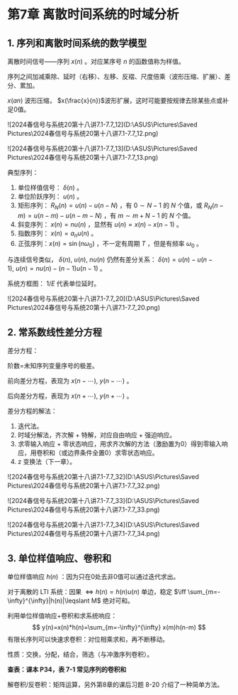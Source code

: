 # 第7章 离散时间系统的时域分析


## 1. 序列和离散时间系统的数学模型


离散时间信号——序列 $x(n)$ 。对应某序号 $n$​ 的函数值称为样值。

序列之间加减乘除、延时（右移）、左移、反褶、尺度倍乘（波形压缩、扩展）、差分、累加。

$x(an)$ 波形压缩， $x(\frac{x}{n})$​ 波形扩展，这时可能要按规律去除某些点或补足0值。

![2024春信号与系统20第十八讲7.1-7.7_12](D:\ASUS\Pictures\Saved Pictures\2024春信号与系统20第十八讲7.1-7.7_12.png)

![2024春信号与系统20第十八讲7.1-7.7_13](D:\ASUS\Pictures\Saved Pictures\2024春信号与系统20第十八讲7.1-7.7_13.png)

典型序列：

1. 单位样值信号： $\delta(n)$ 。
2. 单位阶跃序列： $u(n)$ 。
3. 矩形序列： $R_N(n)=u(n)-u(n-N)$  ，有 $0 \sim N-1$ 的 $N$ 个值，或 $R_N(n-m)=u(n-m)-u(n-m-N)$ ，有  $m \sim m+N-1$ 的 $N$ 个值。
4. 斜变序列： $x(n)=nu(n)$ ，显然有 $u(n)=x(n)-x(n-1)$ 。
5. 指数序列： $x(n)=a_n u(n)$ 。​
6. 正弦序列：$x(n)=\sin(n\omega_0)$ ，不一定有周期 $T$ ，但是有频率 $\omega_0$ 。

与连续信号类似， $\delta(n),\ u(n),\ nu(n)$ 仍然有差分关系： $\delta(n)=u(n)-u(n-1),\ u(n)=nu(n)-(n-1)u(n-1)$ 。

系统方框图： $1/E$ 代表单位延时。

![2024春信号与系统20第十八讲7.1-7.7_20](D:\ASUS\Pictures\Saved Pictures\2024春信号与系统20第十八讲7.1-7.7_20.png)


## 2. 常系数线性差分方程

差分方程：

阶数=未知序列变量序号的极差。

前向差分方程，表现为 $x(n-\cdots),\ y(n-\cdots)$ 。

后向差分方程，表现为 $x(n+\cdots),\ y(n+\cdots)$ 。


差分方程的解法：

1. 迭代法。
2. 时域分解法，齐次解 + 特解，对应自由响应 + 强迫响应。
3. 求零输入响应 + 零状态响应，用求齐次解的方法（激励置为0）得到零输入响应，用卷积和（或边界条件全置0）求零状态响应。
4. z 变换法（下一章）。


![2024春信号与系统20第十八讲7.1-7.7_32](D:\ASUS\Pictures\Saved Pictures\2024春信号与系统20第十八讲7.1-7.7_32.png)

![2024春信号与系统20第十八讲7.1-7.7_33](D:\ASUS\Pictures\Saved Pictures\2024春信号与系统20第十八讲7.1-7.7_33.png)

![2024春信号与系统20第十八讲7.1-7.7_34](D:\ASUS\Pictures\Saved Pictures\2024春信号与系统20第十八讲7.1-7.7_34.png)


## 3. 单位样值响应、卷积和

单位样值响应 $h(n)$ ：因为只在0处去非0值可以通过迭代求出。

对于离散的 LTI 系统：因果 $\iff h(n)=h(n)u(n)$ 单边，稳定 $\iff \sum_{m=-\infty}^{\infty}|h(n)|\leqslant M$​ 绝对可和。

利用单位样值响应+卷积和求系统响应：
$$
y(n)=x(n)*h(n)=\sum_{m=-\infty}^{\infty} x(m)h(n-m)
$$
有限长序列可以快速求卷积：对位相乘求和，再不断移动。

性质：交换，分配，结合，筛选（与冲激序列卷积）。

**查表：课本 P34，表 7-1 常见序列的卷积和**

解卷积/反卷积：矩阵运算，另外第8章的课后习题 8-20 介绍了一种简单方法。